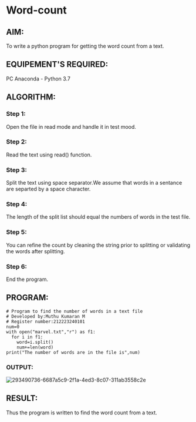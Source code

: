 # Word-count
## AIM:
To write a python program for getting the word count from a text.
## EQUIPEMENT'S REQUIRED: 
PC
Anaconda - Python 3.7
## ALGORITHM: 
### Step 1:
Open the file in read mode and handle it in test mood.

### Step 2: 
Read the text using read() function.
 
### Step 3:
Split the text using space separator.We assume that words in a sentance are separted by a space character. 

### Step 4:  
The length of the split list should equal the numbers of words in the test file.

### Step 5: 
You can refine the count by cleaning the string prior to splitting or validating the words after splitting.

### Step 6: 
End the program.

## PROGRAM:
```
# Program to find the number of words in a text file
# Developed by:Muthu Kumaran M
# Register number:212223240101
num=0
with open("marvel.txt","r") as f1:
  for i in f1:
    word=i.split()
    num+=len(word)
print("The number of words are in the file is",num)
```
### OUTPUT:
![293490736-6687a5c9-2f1a-4ed3-8c07-311ab3558c2e](https://github.com/Yashvanth21/Word-count/assets/144979957/18f29997-9b3c-4219-ad1b-347d95460670)

## RESULT:
Thus the program is written to find the word count from a text.
